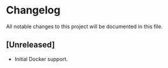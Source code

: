 # Changelog

All notable changes to this project will be documented in this file.

## [Unreleased]
- Initial Docker support.
